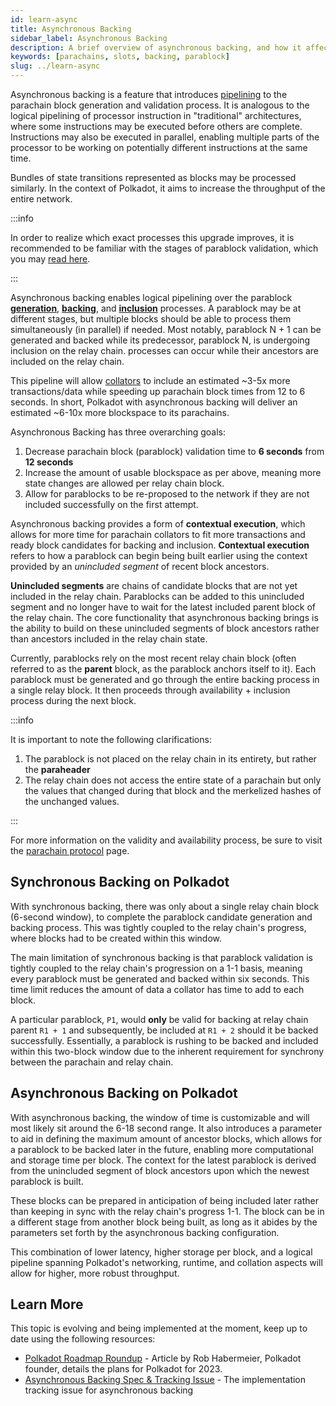 ```yaml
---
id: learn-async
title: Asynchronous Backing
sidebar_label: Asynchronous Backing
description: A brief overview of asynchronous backing, and how it affects Polkadot's scalability.
keywords: [parachains, slots, backing, parablock]
slug: ../learn-async
---
```


Asynchronous backing is a feature that introduces
[pipelining](https://www.techtarget.com/whatis/definition/pipelining) to the parachain block
generation and validation process. It is analogous to the logical pipelining of processor
instruction in "traditional" architectures, where some instructions may be executed before others
are complete. Instructions may also be executed in parallel, enabling multiple parts of the
processor to be working on potentially different instructions at the same time.

Bundles of state transitions represented as blocks may be processed similarly. In the context of
Polkadot, it aims to increase the throughput of the entire network.

:::info

In order to realize which exact processes this upgrade improves, it is recommended to be familiar
with the stages of parablock validation, which you may [read here](./learn-parachains-protocol.md).

:::

Asynchronous backing enables logical pipelining over the parablock 
[**generation**](https://wiki.polkadot.network/docs/learn-parachains-protocol#collators),
[**backing**](https://wiki.polkadot.network/docs/learn-parachains-protocol#parachain-phase), and
[**inclusion**](https://wiki.polkadot.network/docs/learn-parachains-protocol#inclusion-pipeline)
processes. A parablock may be at different stages, but multiple blocks should be able to process them
simultaneously (in parallel) if needed. Most notably, parablock N + 1 can be generated and backed while its predecessor, parablock N, is undergoing inclusion on the relay chain.
processes can occur while their ancestors are included on the relay chain.

This pipeline will allow [collators](./learn-parachains-protocol.md#collators) to include an
estimated ~3-5x more transactions/data while speeding up parachain block times from 12 to 6 seconds.
In short, Polkadot with asynchronous backing will deliver an estimated ~6-10x more blockspace to its parachains.

Asynchronous Backing has three overarching goals:

1. Decrease parachain block (parablock) validation time to **6 seconds** from **12 seconds**
2. Increase the amount of usable blockspace as per above, meaning more state changes are allowed per
   relay chain block.
3. Allow for parablocks to be re-proposed to the network if they are not included successfully on the
   first attempt.

Asynchronous backing provides a form of **contextual execution**, which allows for more time for
parachain collators to fit more transactions and ready block candidates for backing and inclusion.
**Contextual execution** refers to how a parablock can begin being built earlier using the context
provided by an _unincluded segment_ of recent block ancestors.

**Unincluded segments** are chains of candidate blocks that are not yet included in the relay chain.
Parablocks can be added to this unincluded segment and no longer have to wait for the latest
included parent block of the relay chain. The core functionality that asynchronous backing brings is
the ability to build on these unincluded segments of block ancestors rather than ancestors included in the relay
chain state.

Currently, parablocks rely on the most recent relay chain block (often referred to as the **parent**
block, as the parablock anchors itself to it). Each parablock must be generated and go through the
entire backing process in a single relay block. It then proceeds through availability + inclusion
process during the next block.

:::info

It is important to note the following clarifications:

1. The parablock is not placed on the relay chain in its entirety, but rather the **paraheader**
2. The relay chain does not access the entire state of a parachain but only the values that changed during that block and the merkelized hashes of the unchanged values.

:::

For more information on the validity and availability process, be sure to visit the
[parachain protocol](../learn/learn-parachains-protocol.md) page.

## Synchronous Backing on Polkadot

With synchronous backing, there was only about a single relay chain block (6-second window), to
complete the parablock candidate generation and backing process. This was tightly coupled to the
relay chain's progress, where blocks had to be created within this window.

The main limitation of synchronous backing is that parablock validation is tightly coupled to the
relay chain's progression on a 1-1 basis, meaning every parablock must be generated and backed
within six seconds. This time limit reduces the amount of data a collator has time to add to each
block.

A particular parablock, `P1`, would **only** be valid for backing at relay chain parent `R1 + 1` and
subsequently, be included at `R1 + 2` should it be backed successfully. Essentially, a parablock is
rushing to be backed and included within this two-block window due to the inherent requirement for synchrony between
the parachain and relay chain.

## Asynchronous Backing on Polkadot

With asynchronous backing, the window of time is customizable and will most likely sit around the
6-18 second range. It also introduces a parameter to aid in defining the maximum amount of ancestor
blocks, which allows for a parablock to be backed later in the future, enabling more computational
and storage time per block. The context for the latest parablock is derived from the unincluded
segment of block ancestors upon which the newest parablock is built.

These blocks can be prepared in anticipation of being included later rather than keeping in sync
with the relay chain's progress 1-1. The block can be in a different stage from another block being
built, as long as it abides by the parameters set forth by the asynchronous backing configuration.

This combination of lower latency, higher storage per block, and a logical pipeline spanning
Polkadot's networking, runtime, and collation aspects will allow for higher, more robust throughput.

## Learn More

This topic is evolving and being implemented at the moment, keep up to date using the following
resources:

- [Polkadot Roadmap Roundup](https://polkadot.network/blog/polkadot-roadmap-roundup) - Article by
  Rob Habermeier, Polkadot founder, details the plans for Polkadot for 2023.
- [Asynchronous Backing Spec & Tracking Issue](https://github.com/paritytech/polkadot/issues/3779) -
  The implementation tracking issue for asynchronous backing
